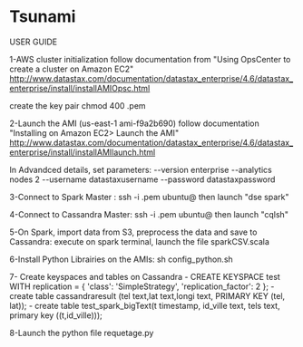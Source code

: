 # Tsunami

USER GUIDE

1-AWS cluster initialization
follow documentation from "Using OpsCenter to create a cluster on Amazon EC2"
http://www.datastax.com/documentation/datastax_enterprise/4.6/datastax_enterprise/install/installAMIOpsc.html

create the key pair 
chmod 400 <my-key-pair>.pem


2-Launch the AMI (us-east-1	ami-f9a2b690)
follow documentation "Installing on Amazon EC2> Launch the AMI"
http://www.datastax.com/documentation/datastax_enterprise/4.6/datastax_enterprise/install/installAMIlaunch.html

In Advandced details, set parameters:
--version enterprise
--analytics nodes 2
--username datastaxusername
--password datastaxpassword

3-Connect to Spark Master :
ssh -i <my-key-pair>.pem ubuntu@<ip-master> then launch "dse spark"

4-Connect to Cassandra Master:
ssh -i <my-key-pair>.pem ubuntu@<ip-master> then launch "cqlsh"

5-On Spark, import data from S3, preprocess the data and save to Cassandra:
execute on spark terminal, launch the file sparkCSV.scala

6-Install Python Librairies on the AMIs:
sh config_python.sh

7- Create keyspaces and tables on Cassandra
	- CREATE KEYSPACE test WITH replication = {   'class': 'SimpleStrategy',   'replication_factor': 2 };
    - create table cassandraresult (tel text,lat text,longi text, PRIMARY KEY (tel, lat));
    - create table test_spark_bigText(t timestamp, id_ville text, tels text, primary key ((t,id_ville)));

8-Launch the python file requetage.py



